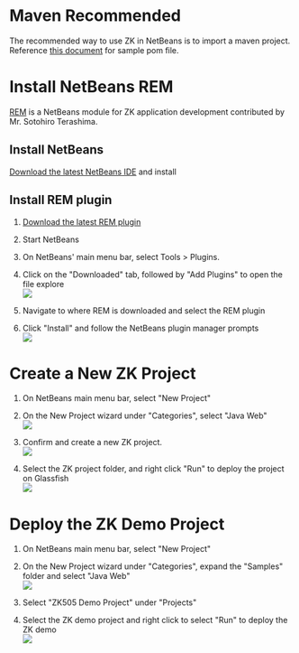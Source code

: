 

# Maven Recommended

The recommended way to use ZK in NetBeans is to import a maven project.
Reference [ this
document](Setting_up_IDE/Maven/Resolving_ZK_Framework_Artifacts_via_Maven)
for sample pom file.

# Install NetBeans REM

[REM](http://rem1.sourceforge.net/) is a NetBeans module for ZK
application development contributed by Mr. Sotohiro Terashima.

## Install NetBeans

[Download the latest NetBeans
IDE](https://netbeans.apache.org/download/index.html) and install

## Install REM plugin

1.  [Download the latest REM
    plugin](http://sourceforge.net/projects/rem1/files/)  
      
2.  Start NetBeans  
      
3.  On NetBeans' main menu bar, select Tools \> Plugins.  
      
4.  Click on the "Downloaded" tab, followed by "Add Plugins" to open the
    file explore  
    ![](images/ZKInstallationGuide_NetBeans_AddPlugins.png)  
      
5.  Navigate to where REM is downloaded and select the REM plugin  
      
6.  Click "Install" and follow the NetBeans plugin manager prompts  
    ![](images/ZKInstallationGuide_NetBeans_InstallPlugin.png)  
      

# Create a New ZK Project

1.  On NetBeans main menu bar, select "New Project"  
      
2.  On the New Project wizard under "Categories", select "Java Web"  
    ![](images/ZKInstallationGuide_NetBeans_SelectNewZKProject.png)  
      
3.  Confirm and create a new ZK project.  
    ![](images/ZKInstallationGuide_NetBeans_CreateNewZKProject.png)  
      
4.  Select the ZK project folder, and right click "Run" to deploy the
    project on Glassfish  
    ![](images/ZKInstallationGuide_NetBeans_RunZKProject.png)  
      

# Deploy the ZK Demo Project

1.  On NetBeans main menu bar, select "New Project"  
      
2.  On the New Project wizard under "Categories", expand the "Samples"
    folder and select "Java Web"  
    ![](images/ZKInstallationGuide_NetBeans_SelectNewZKProject.png)  
      
3.  Select "ZK505 Demo Project" under "Projects"  
      
4.  Select the ZK demo project and right click to select "Run" to deploy
    the ZK demo  
    ![](images/ZKInstallationGuide_NetBeans_RunZKDemo.png)  
      


